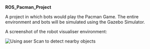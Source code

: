 **ROS_Pacman_Project**

A project in which bots would play the Pacman Game. The entire environment and bots will be simulated using the Gazebo Simulator.

A screenshot of the robot visualiser environment:

![Using aser Scan to detect nearby objects](https://github.com/vinayakkgarg/ROS_Pacman_Project/blob/master/teleop_bot/ROS_ws.jpeg)
